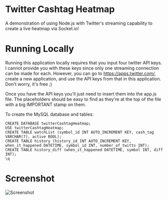 Twitter Cashtag Heatmap
=======================

A demonstration of using Node.js with Twitter's streaming capability to create a live heatmap via Socket.io!

Running Locally
=======================

Running this application locally requires that you input four twitter API keys. I cannot provide you with these
keys since only one streaming connection can be made for each. However, you can go to https://apps.twitter.com/,
create a new application, and use the API keys from that in this application. Don't worry, it's free ;)

Once you have the API keys you'll just need to insert them into the app.js file. The placeholders should be
easy to find as they're at the top of the file with a big IMPORTANT stamp on them.

To create the MySQL database and tables:

```
CREATE DATABASE twitterCashtagHeatmap;
USE twitterCashtagHeatmap;
CREATE TABLE watchList (symbol_id INT AUTO_INCREMENT KEY, cash_tag VARCHAR(7), active BOOL);
CREATE TABLE history (history_id INT AUTO_INCREMENT KEY, when_it_happened DATETIME, symbol_id INT, number_of_twitts INT);
CREATE TABLE history_diff (when_it_happened DATETIME, symbol INT, diff INT);
\q
```

Screenshot
=======================

![Screenshot](https://raw.github.com/thedillonb/twitter-cashtag-heatmap/master/screenshot.png)

